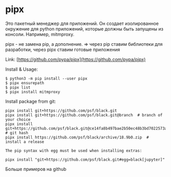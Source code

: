 # pipx

Это пакетный менеджер для приложений. Он создает изолированное окружение для python приложений, которые должны быть запущены из консоли. Например, mitmproxy.&#x20;

pipx - не замена pip, а дополнение. => через pip ставим библиотеки для разработки, через pipx ставим готовые приложения

Link: [https://github.com/pypa/pipx](https://github.com/pypa/pipx)

Install & Usage:

```
$ python3 -m pip install --user pipx
$ pipx ensurepath
$ pipx list
$ pipx install mitmproxy
```

Install package from git:

```
pipx install git+https://github.com/psf/black.git
pipx install git+https://github.com/psf/black.git@branch  # branch of your choice
pipx install git+https://github.com/psf/black.git@ce14fa8b497bae2b50ec48b3bd7022573a59cdb1  # git hash
pipx install https://github.com/psf/black/archive/18.9b0.zip  # install a release

The pip syntax with egg must be used when installing extras:

pipx install "git+https://github.com/psf/black.git#egg=black[jupyter]"
```

Больше примеров на github
